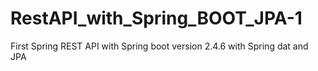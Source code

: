# RestAPI_with_Spring_BOOT_JPA-1
First Spring REST API with Spring boot version 2.4.6 with Spring dat and JPA
